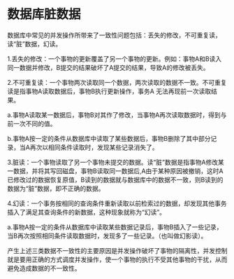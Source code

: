 # 数据库脏数据

数据库中常见的并发操作所带来了一致性问题包括：丢失的修改，不可重复读，读“脏”数据，幻读。

1.丢失的修改：一个事物的更新覆盖了另一个事物的更新。例如：事物A和B读入同一数据并修改，B提交的结果破坏了A提交的结果，导致A的修改被丢失。

2.不可重复读：一个事物两次读取同一个数据，两次读取的数据不一致。不可重复读是指事物A读取数据后，事物B执行更新操作，事务A 无法再现前一次读取结果。

a.事物A读取某一数据后，事物B对其作了修改，当事物A再次读取数据时，得到与前一次不同的值。

b.事物A按一定的条件从数据库中读取了某些数据后，事物B删除了其中部分记录，当A再次以相同条件读取时，发现某些记录消失了。

3.脏读：一个事物读取了另一个事物未提交的数据。读“脏”数据是指事物A修改某一数据，并将其写回磁盘，事物B读取同一数据后,A由于某种原因被撤销，这时A已修改过的数据恢复原值，B读到的数据就与数据库中的数据不一致，则B读到的数据为“脏”数据，即不正确的数据。



4.幻读：一个事务按相同的查询条件重新读取以前检索过的数据，却发现其他事务插入了满足其查询条件的新数据，这种现象就称为“幻读”。



a.事物A按一定的条件从数据库中读取某些数据记录后，事物B插入了一些记录，当B再次按照相同条件读取数据时，发现多了一些记录。（也叫做幻影读）。



产生上述三类数据不一致性的主要原因是并发操作破坏了事物的隔离性，并发控制就是要用正确的方式调度并发操作，使一个事物的执行不受其他事物的干扰，从而避免造成数据的不一致性。